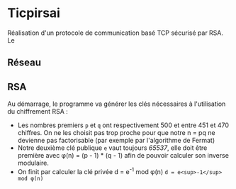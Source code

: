 # Ticpirsai

Réalisation d'un protocole de communication basé TCP sécurisé par RSA. Le 

## Réseau

## RSA

Au démarrage, le programme va générer les clés nécessaires à l'utilisation du chiffrement RSA :
* Les nombres premiers `p` et `q` ont respectivement 500 et entre 451 et 470 chiffres. On ne les choisit pas trop proche pour que notre n = pq ne devienne pas factorisable (par exemple par l'algorithme de Fermat)
* Notre deuxième clé publique `e` vaut toujours *65537*, elle doit être première avec φ(n) = (p - 1) * (q - 1) afin de pouvoir calculer son inverse modulaire.
* On finit par calculer la clé privée d = e<sup>-1</sup> mod φ(n)
`d = e<sup>-1</sup> mod φ(n)`